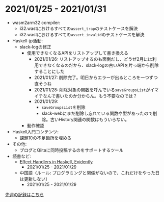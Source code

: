 # 2021/01/25 - 2021/01/31

- wasm2arm32 compiler:
    - i32.wastにおけるすべての`assert_trap`のテストケースを解決
    - i32.wastにおけるすべての`assert_invalid`のテストケースを解決
- Haskell-jp活動:
    - slack-logの修正
        - 使用できなくなるAPIをリストアップして書き換える
            - 2021/01/26: リストアップするのも面倒だし、どうぜ2月には利用できなくなるのだから、slack-logの古いAPIを片っ端から削除することにした
            - 2021/01/27: 削除完了。明日からエラーが出るところを一つずつ直そうね
            - 2021/01/28: 削除対象の関数を呼んでいる`saveGroupsList`がイマイチなんで書いたのか分からん。もう不要なのでは？
            - 2021/01/29:
                - `saveGroupsList`を削除
                - slack-webにまだ削除し忘れている関数や型があったので削除。古いHistory関連の関数はもういらない。
        - 動作確認
- Haskell入門コンテンツ:
    - 課題10の不足箇所を埋める
- その他:
    - ブログとQiitaに同時投稿するのをサポートするツール
- 読書など:
    - [Effect Handlers in Haskell, Evidently](https://xnning.github.io/papers/haskell-evidently.pdf)
        - 2021/01/25 - 2021/01/29
    - 中国語（ルール: プログラミングと関係がないので、これだけをやった日は更新しない）
        - 2021/01/25 - 2021/01/29

[先週の記録はこちら](https://github.com/igrep/daily-commits/blob/42123041bda568c3e820ea9bbcdd6f139c6d4854/yesterday.md)
